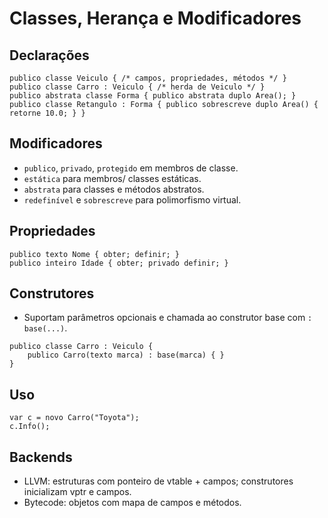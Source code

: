 # Classes, Herança e Modificadores

## Declarações
```pordosol
publico classe Veiculo { /* campos, propriedades, métodos */ }
publico classe Carro : Veiculo { /* herda de Veiculo */ }
publico abstrata classe Forma { publico abstrata duplo Area(); }
publico classe Retangulo : Forma { publico sobrescreve duplo Area() { retorne 10.0; } }
```

## Modificadores
- `publico`, `privado`, `protegido` em membros de classe.
- `estática` para membros/ classes estáticas.
- `abstrata` para classes e métodos abstratos.
- `redefinível` e `sobrescreve` para polimorfismo virtual.

## Propriedades
```pordosol
publico texto Nome { obter; definir; }
publico inteiro Idade { obter; privado definir; }
```

## Construtores
- Suportam parâmetros opcionais e chamada ao construtor base com `: base(...)`.
```pordosol
publico classe Carro : Veiculo {
    publico Carro(texto marca) : base(marca) { }
}
```

## Uso
```pordosol
var c = novo Carro("Toyota");
c.Info();
```

## Backends
- LLVM: estruturas com ponteiro de vtable + campos; construtores inicializam vptr e campos.
- Bytecode: objetos com mapa de campos e métodos.
